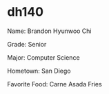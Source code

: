 # dh140
<p> Name: Brandon Hyunwoo Chi </p>
<p> Grade: Senior </p>
<p> Major: Computer Science </p>
<p> Hometown: San Diego </p>
<p> Favorite Food: Carne Asada Fries </p>

